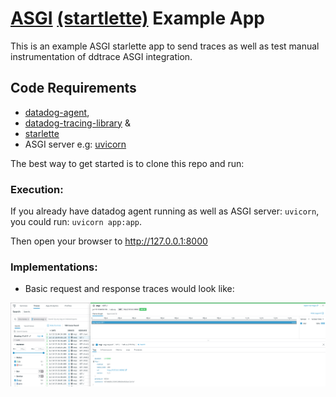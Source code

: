 # [ASGI](https://asgi.readthedocs.io/en/latest/) [(startlette)](https://www.starlette.io/) Example App

This is an example ASGI starlette app to send traces as well as test manual instrumentation of ddtrace ASGI integration.

## Code Requirements

- <a href="https://docs.datadoghq.com/agent/basic_agent_usage/?tab=agentv6v7">datadog-agent</a>, 
- <a href="https://docs.datadoghq.com/tracing/setup/python/">datadog-tracing-library</a> & 
- <a href="https://www.starlette.io/">starlette</a>
- ASGI server e.g: <a href="http://www.uvicorn.org/">uvicorn</a>

The best way to get started is to clone this repo and run:

### Execution:

If you already have datadog agent running as well as ASGI server: ```uvicorn```, you could run: ```uvicorn app:app```.

Then open your browser to http://127.0.0.1:8000

### Implementations:

- Basic request and response traces would look like:

![](./images/image1.png)